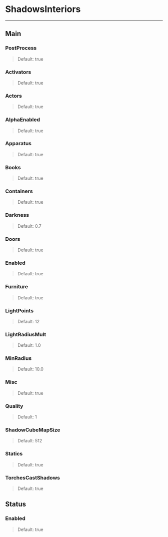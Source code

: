 # ShadowsInteriors

---

## Main

### PostProcess

>Default: true

### Activators

>Default: true

### Actors

>Default: true

### AlphaEnabled

>Default: true

### Apparatus

>Default: true

### Books

>Default: true

### Containers

>Default: true

### Darkness

>Default: 0.7

### Doors

>Default: true

### Enabled

>Default: true

### Furniture

>Default: true

### LightPoints

>Default: 12

### LightRadiusMult

>Default: 1.0

### MinRadius

>Default: 10.0

### Misc

>Default: true

### Quality

>Default: 1

### ShadowCubeMapSize

>Default: 512

### Statics

>Default: true

### TorchesCastShadows

>Default: true

## Status

### Enabled

>Default: true
